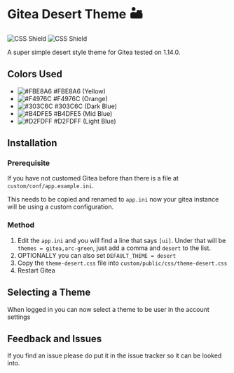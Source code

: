 # Gitea Desert Theme 🏜️
![CSS Shield](https://img.shields.io/badge/Gitea%20Version-1.14.0-brightgreen) ![CSS Shield](https://img.shields.io/badge/Styling-CSS-informational)

A super simple desert style theme for Gitea tested on 1.14.0.

## Colors Used
- ![#FBE8A6](https://via.placeholder.com/15/FBE8A6/000000?text=+) #FBE8A6 (Yellow)
- ![#F4976C](https://via.placeholder.com/15/F4976C/000000?text=+) #F4976C (Orange)
- ![#303C6C](https://via.placeholder.com/15/303C6C/000000?text=+) #303C6C (Dark Blue)
- ![#B4DFE5](https://via.placeholder.com/15/B4DFE5/000000?text=+) #B4DFE5 (Mid Blue)
- ![#D2FDFF](https://via.placeholder.com/15/D2FDFF/000000?text=+) #D2FDFF (Light Blue)

## Installation
### Prerequisite
If you have not customed Gitea before than there is a file at `custom/conf/app.example.ini`.

This needs to be copied and renamed to `app.ini` now your gitea instance will be using a custom configuration.

### Method
1. Edit the `app.ini` and you will find a line that says `[ui]`. Under that will be `themes = gitea,arc-green`, just add a comma and `desert` to the list.
2. OPTIONALLY you can also set `DEFAULT_THEME = desert`
3. Copy the `theme-desert.css` file into `custom/public/css/theme-desert.css`
4. Restart Gitea

## Selecting a Theme
When logged in you can now select a theme to be user in the account settings

## Feedback and Issues
If you find an issue please do put it in the issue tracker so it can be looked into.
